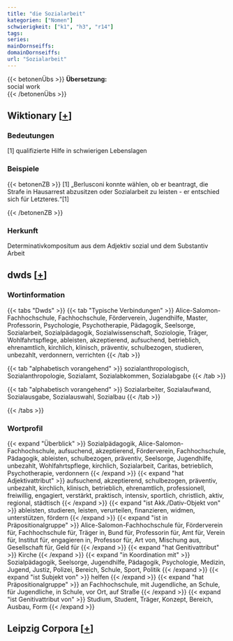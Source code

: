```yaml
---
title: "die Sozialarbeit"
kategorien: ["Nomen"]
schwierigkeit: ["k1", "h3", "r14"]
tags:
series:
mainDornseiffs:
domainDornseiffs:
url: "Sozialarbeit"
---
```


{{< betonenÜbs >}}
**Übersetzung:**  
social  work  
{{< /betonenÜbs >}}

## Wiktionary [[+](https://de.wiktionary.org/wiki/Sozialarbeit)]

### Bedeutungen
[1] qualifizierte Hilfe in schwierigen Lebenslagen  

### Beispiele
{{< betonenZB >}}
[1] „Berlusconi konnte wählen, ob er beantragt, die Strafe in Hausarrest abzusitzen oder Sozialarbeit zu leisten - er entschied sich für Letzteres.“[1]  

{{< /betonenZB >}}
### Herkunft
Determinativkompositum aus dem Adjektiv sozial und dem Substantiv Arbeit  



## dwds [[+](https://www.dwds.de/wb/Sozialarbeit)]

### Wortinformation
{{< tabs "Dwds" >}}
{{< tab "Typische Verbindungen" >}}
Alice-Salomon-Fachhochschule, Fachhochschule, Förderverein, Jugendhilfe, Master, Professorin, Psychologie, Psychotherapie, Pädagogik, Seelsorge, Sozialarbeit, Sozialpädagogik, Sozialwissenschaft, Soziologie, Träger, Wohlfahrtspflege, ableisten, akzeptierend, aufsuchend, betrieblich, ehrenamtlich, kirchlich, klinisch, präventiv, schulbezogen, studieren, unbezahlt, verdonnern, verrichten
{{< /tab >}}

{{< tab "alphabetisch vorangehend" >}}
sozialanthropologisch, Sozialanthropologie, Sozialamt, Sozialabkommen, Sozialabgabe
{{< /tab >}}

{{< tab "alphabetisch vorangehend" >}}
Sozialarbeiter, Sozialaufwand, Sozialausgabe, Sozialauswahl, Sozialbau
{{< /tab >}}

{{< /tabs >}}

### Wortprofil
{{< expand "Überblick" >}} Sozialpädagogik, Alice-Salomon-Fachhochschule, aufsuchend, akzeptierend, Förderverein, Fachhochschule, Pädagogik, ableisten, schulbezogen, präventiv, Seelsorge, Jugendhilfe, unbezahlt, Wohlfahrtspflege, kirchlich, Sozialarbeit, Caritas, betrieblich, Psychotherapie, verdonnern {{< /expand >}}
{{< expand "hat Adjektivattribut" >}} aufsuchend, akzeptierend, schulbezogen, präventiv, unbezahlt, kirchlich, klinisch, betrieblich, ehrenamtlich, professionell, freiwillig, engagiert, verstärkt, praktisch, intensiv, sportlich, christlich, aktiv, regional, städtisch {{< /expand >}}
{{< expand "ist Akk./Dativ-Objekt von" >}} ableisten, studieren, leisten, verurteilen, finanzieren, widmen, unterstützen, fördern {{< /expand >}}
{{< expand "ist in Präpositionalgruppe" >}} Alice-Salomon-Fachhochschule für, Förderverein für, Fachhochschule für, Träger in, Bund für, Professorin für, Amt für, Verein für, Institut für, engagieren in, Professor für, Art von, Mischung aus, Gesellschaft für, Geld für {{< /expand >}}
{{< expand "hat Genitivattribut" >}} Kirche {{< /expand >}}
{{< expand "in Koordination mit" >}} Sozialpädagogik, Seelsorge, Jugendhilfe, Pädagogik, Psychologie, Medizin, Jugend, Justiz, Polizei, Bereich, Schule, Sport, Politik {{< /expand >}}
{{< expand "ist Subjekt von" >}} helfen {{< /expand >}}
{{< expand "hat Präpositionalgruppe" >}} an Fachhochschule, mit Jugendliche, an Schule, für Jugendliche, in Schule, vor Ort, auf Straße {{< /expand >}}
{{< expand "ist Genitivattribut von" >}} Studium, Student, Träger, Konzept, Bereich, Ausbau, Form {{< /expand >}}

## Leipzig Corpora [[+](https://corpora.uni-leipzig.de/en/res?word=Sozialarbeit&corpusId=deu_newscrawl-public_2018)]

